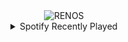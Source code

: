 <div align="center">
<picture>
    <source media="(prefers-color-scheme: dark)" srcset="https://i.ibb.co/x8rmBTTD/output-gif.gif">
    <source media="(prefers-color-scheme: light)" srcset="https://i.ibb.co/x8rmBTTD/output-gif.gif">
    <img alt="RENOS" src="https://i.ibb.co/x8rmBTTD/output-gif.gif">
</picture>
<details>
<summary>Spotify Recently Played</summary>
<img src="https://spotify-recently-played-readme.vercel.app/api?user=31d6d6zerc5ct6kck32na2ozsqf4&unique=1&width=400" alt="Spotify" />
</details>
</div>

<!-- Image deletion URL: https://ibb.co/mFPv2WWG/87857bee21656f6cb0eea1f312b17213 -->